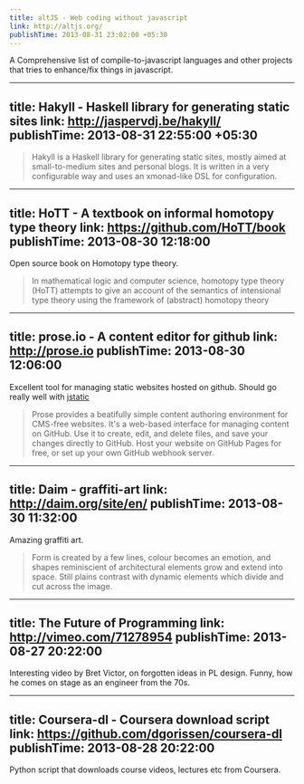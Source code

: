 ```yaml
---
title: altJS - Web coding without javascript
link: http://altjs.org/
publishTime: 2013-08-31 23:02:00 +05:30
---
```

A Comprehensive list of compile-to-javascript languages and other
projects that tries to enhance/fix things in javascript.

---
title: Hakyll - Haskell library for generating static sites
link: http://jaspervdj.be/hakyll/
publishTime: 2013-08-31 22:55:00 +05:30
---
> Hakyll is a Haskell library for generating static sites, mostly aimed
> at small-to-medium sites and personal blogs. It is written in a very 
> configurable way and uses an xmonad-like DSL for configuration.

---
title: HoTT - A textbook on informal homotopy type theory
link: https://github.com/HoTT/book
publishTime: 2013-08-30 12:18:00
---
Open source book on Homotopy type theory.
> In mathematical logic and computer science, homotopy type theory (HoTT)
> attempts to give an account of the semantics of intensional type theory 
> using the framework of (abstract) homotopy theory


---
title: prose.io - A content editor for github
link: http://prose.io
publishTime: 2013-08-30 12:06:00
---
Excellent tool for managing static websites hosted on github.
Should go really well with [jstatic](https://github.com/azeem/jstatic)
> Prose provides a beatifully simple content authoring environment 
> for CMS-free websites. It's a web-based interface for managing 
> content on GitHub. Use it to create, edit, and delete files, and
> save your changes directly to GitHub. Host your website on GitHub 
> Pages for free, or set up your own GitHub webhook server.


---
title: Daim - graffiti-art
link: http://daim.org/site/en/
publishTime: 2013-08-30 11:32:00
---
Amazing graffiti art.
> Form is created by a few lines, colour becomes an emotion,
> and shapes reminiscient of architectural elements grow and 
> extend into space. Still plains contrast with dynamic 
> elements which divide and cut across the image.

---
title: The Future of Programming
link: http://vimeo.com/71278954
publishTime: 2013-08-27 20:22:00
---
Interesting video by Bret Victor, on forgotten
ideas in PL design. Funny, how he comes on stage
as an engineer from the 70s.

---
title: Coursera-dl - Coursera download script
link: https://github.com/dgorissen/coursera-dl
publishTime: 2013-08-28 20:22:00
---
Python script that downloads course videos, lectures etc
from Coursera.
